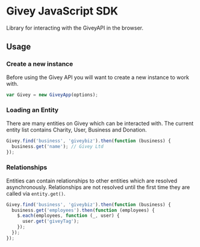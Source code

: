 # Givey JavaScript SDK

Library for interacting with the GiveyAPI in the browser.


## Usage

### Create a new instance

Before using the Givey API you will want to create a new instance to work with.

``` js
var Givey = new GiveyApp(options);
```


### Loading an Entity

There are many entities on Givey which can be interacted with. The current entity list contains Charity, User, Business and Donation.

``` js
Givey.find('business', 'giveybiz').then(function (business) {
  business.get('name'); // Givey Ltd
});
```


### Relationships

Entities can contain relationships to other entities which are resolved asynchronously. Relationships are not resolved until the first time they are called via ```entity.get()```.

``` js
Givey.find('business', 'giveybiz').then(function (business) {
  business.get('employees').then(function (employees) {
    $.each(employees, function (_, user) {
      user.get('giveyTag');
    });
  });
});
```
